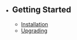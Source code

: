 - ## Getting Started
    - [Installation](/docs/{{version}}/installation)
    - [Upgrading](/docs/{{version}}/upgrade)